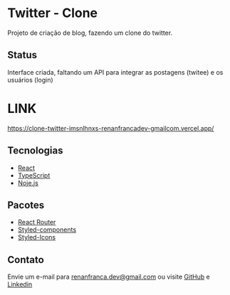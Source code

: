 # Twitter - Clone

Projeto de criação de blog, fazendo um clone do twitter. 

## Status

Interface criada, faltando um API para integrar as postagens (twitee) e os usuários (login)

# LINK

https://clone-twitter-imsnlhnxs-renanfrancadev-gmailcom.vercel.app/

## Tecnologias

- [React](https://reactjs.org/)
- [TypeScript](https://www.typescriptlang.org/)
- [Noje.js](https://nodejs.org/en)

  
## Pacotes

- [React Router](https://reactrouter.com/en/main)
- [Styled-components](https://styled-components.com/)
- [Styled-Icons](https://styled-icons.dev/)

## Contato

Envie um e-mail para renanfranca.dev@gmail.com ou visite [GitHub](https://github.com/RenanFrancaDev) e [Linkedin](https://www.linkedin.com/in/renan-franca/)
